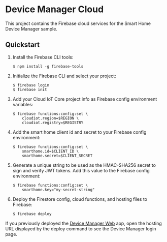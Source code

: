 # Device Manager Cloud

This project contains the Firebase cloud services for the Smart Home Device Manager
sample.

## Quickstart

1. Install the Firebase CLI tools:

    ```
    $ npm install -g firebase-tools
    ```

1. Initialize the Firebase CLI and select your project:

    ```
    $ firebase login
    $ firebase init
    ```

1. Add your Cloud IoT Core project info as Firebase config environment variables:

    ```
    $ firebase functions:config:set \
        cloudiot.region=$REGION \
        cloudiot.registry=$REGISTRY
    ```

1. Add the smart home client id and secret to your Firebase config environment:

    ```
    $ firebase functions:config:set \
        smarthome.id=$CLIENT_ID \
        smarthome.secret=$CLIENT_SECRET
    ```

1. Generate a unique string to be used as the HMAC-SHA256 secret to sign and
   verify JWT tokens. Add this value to the Firebase config environment:

    ```
    $ firebase functions:config:set \
        smarthome.key="my-secret-string"
    ```

1. Deploy the Firestore config, cloud functions, and hosting files to Firebase:

    ```
    $ firebase deploy
    ```

If you previously deployed the [Device Manager Web](../web/README.md) app,
open the hosting URL displayed by the deploy command to see the Device Manager
login page.